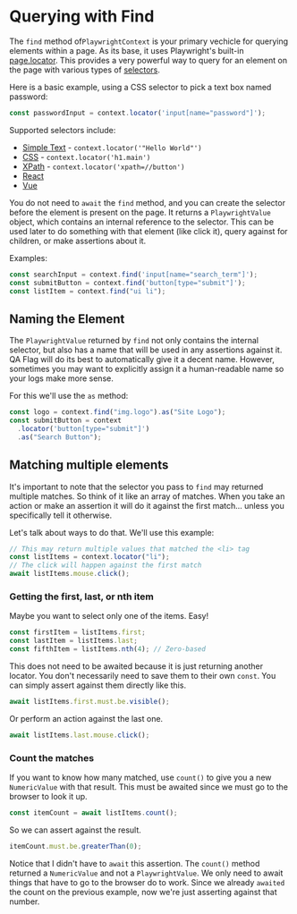 # Querying with Find

The `find` method of`PlaywrightContext` is your primary vechicle for querying elements within a page. As its base, it uses Playwright's built-in [page.locator](https://playwright.dev/docs/api/class-page#page-locator). This provides a very powerful way to query for an element on the page with various types of [selectors](https://playwright.dev/docs/selectors).

Here is a basic example, using a CSS selector to pick a text box named password:

```typescript
const passwordInput = context.locator('input[name="password"]');
```

Supported selectors include:

- [Simple Text](https://playwright.dev/docs/selectors#text-selector) - `context.locator('"Hello World"')`
- [CSS](https://playwright.dev/docs/selectors#css-selector) - `context.locator('h1.main')`
- [XPath](https://playwright.dev/docs/selectors#xpath-selectors) - `context.locator('xpath=//button')`
- [React](https://playwright.dev/docs/selectors#react-selectors)
- [Vue](https://playwright.dev/docs/selectors#vue-selectors)

You do not need to `await` the `find` method, and you can create the selector before the element is present on the page. It returns a `PlaywrightValue` object, which contains an internal reference to the selector. This can be used later to do something with that element (like click it), query against for children, or make assertions about it.

Examples:

```typescript
const searchInput = context.find('input[name="search_term"]');
const submitButton = context.find('button[type="submit"]');
const listItem = context.find("ui li");
```

## Naming the Element

The `PlaywrightValue` returned by `find` not only contains the internal selector, but also has a name that will be used in any assertions against it. QA Flag will do its best to automatically give it a decent name. However, sometimes you may want to explicitly assign it a human-readable name so your logs make more sense.

For this we'll use the `as` method:

```typescript
const logo = context.find("img.logo").as("Site Logo");
const submitButton = context
  .locator('button[type="submit"]')
  .as("Search Button");
```

## Matching multiple elements

It's important to note that the selector you pass to `find` may returned multiple matches. So think of it like an array of matches. When you take an action or make an assertion it will do it against the first match... unless you specifically tell it otherwise.

Let's talk about ways to do that. We'll use this example:

```typescript
// This may return multiple values that matched the <li> tag
const listItems = context.locator("li");
// The click will happen against the first match
await listItems.mouse.click();
```

### Getting the first, last, or nth item

Maybe you want to select only one of the items. Easy!

```typescript
const firstItem = listItems.first;
const lastItem = listItems.last;
const fifthItem = listItems.nth(4); // Zero-based
```

This does not need to be awaited because it is just returning another locator. You don't necessarily need to save them to their own `const`. You can simply assert against them directly like this.

```typescript
await listItems.first.must.be.visible();
```

Or perform an action against the last one.

```typescript
await listItems.last.mouse.click();
```

### Count the matches

If you want to know how many matched, use `count()` to give you a new `NumericValue` with that result. This must be awaited since we must go to the browser to look it up.

```typescript
const itemCount = await listItems.count();
```

So we can assert against the result.

```typescript
itemCount.must.be.greaterThan(0);
```

Notice that I didn't have to `await` this assertion. The `count()` method returned a `NumericValue` and not a `PlaywrightValue`. We only need to await things that have to go to the browser do to work. Since we already `awaited` the count on the previous example, now we're just asserting against that number.
